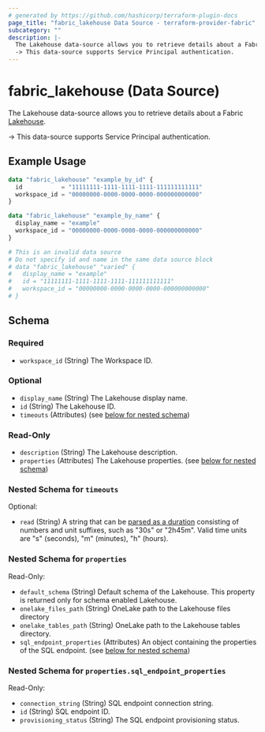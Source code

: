 ```yaml
---
# generated by https://github.com/hashicorp/terraform-plugin-docs
page_title: "fabric_lakehouse Data Source - terraform-provider-fabric"
subcategory: ""
description: |-
  The Lakehouse data-source allows you to retrieve details about a Fabric Lakehouse https://learn.microsoft.com/training/modules/get-started-lakehouses.
  -> This data-source supports Service Principal authentication.
---
```


# fabric_lakehouse (Data Source)

The Lakehouse data-source allows you to retrieve details about a Fabric [Lakehouse](https://learn.microsoft.com/training/modules/get-started-lakehouses).

-> This data-source supports Service Principal authentication.

## Example Usage

```terraform
data "fabric_lakehouse" "example_by_id" {
  id           = "11111111-1111-1111-1111-111111111111"
  workspace_id = "00000000-0000-0000-0000-000000000000"
}

data "fabric_lakehouse" "example_by_name" {
  display_name = "example"
  workspace_id = "00000000-0000-0000-0000-000000000000"
}

# This is an invalid data source
# Do not specify id and name in the same data source block
# data "fabric_lakehouse" "varied" {
#   display_name = "example"
#   id = "11111111-1111-1111-1111-111111111111"
#   workspace_id = "00000000-0000-0000-0000-000000000000"
# }
```

<!-- schema generated by tfplugindocs -->
## Schema

### Required

- `workspace_id` (String) The Workspace ID.

### Optional

- `display_name` (String) The Lakehouse display name.
- `id` (String) The Lakehouse ID.
- `timeouts` (Attributes) (see [below for nested schema](#nestedatt--timeouts))

### Read-Only

- `description` (String) The Lakehouse description.
- `properties` (Attributes) The Lakehouse properties. (see [below for nested schema](#nestedatt--properties))

<a id="nestedatt--timeouts"></a>

### Nested Schema for `timeouts`

Optional:

- `read` (String) A string that can be [parsed as a duration](https://pkg.go.dev/time#ParseDuration) consisting of numbers and unit suffixes, such as "30s" or "2h45m". Valid time units are "s" (seconds), "m" (minutes), "h" (hours).

<a id="nestedatt--properties"></a>

### Nested Schema for `properties`

Read-Only:

- `default_schema` (String) Default schema of the Lakehouse. This property is returned only for schema enabled Lakehouse.
- `onelake_files_path` (String) OneLake path to the Lakehouse files directory
- `onelake_tables_path` (String) OneLake path to the Lakehouse tables directory.
- `sql_endpoint_properties` (Attributes) An object containing the properties of the SQL endpoint. (see [below for nested schema](#nestedatt--properties--sql_endpoint_properties))

<a id="nestedatt--properties--sql_endpoint_properties"></a>

### Nested Schema for `properties.sql_endpoint_properties`

Read-Only:

- `connection_string` (String) SQL endpoint connection string.
- `id` (String) SQL endpoint ID.
- `provisioning_status` (String) The SQL endpoint provisioning status.
